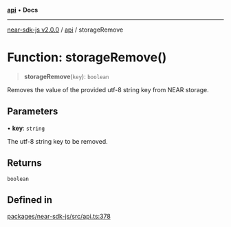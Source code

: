 [**api**](../README.md) • **Docs**

***

[near-sdk-js v2.0.0](../../packages.md) / [api](../README.md) / storageRemove

# Function: storageRemove()

> **storageRemove**(`key`): `boolean`

Removes the value of the provided utf-8 string key from NEAR storage.

## Parameters

• **key**: `string`

The utf-8 string key to be removed.

## Returns

`boolean`

## Defined in

[packages/near-sdk-js/src/api.ts:378](https://github.com/dim-daskalov/near-sdk-js/blob/306b0e9106179b8fa9fa5a5e519a844314d6230e/packages/near-sdk-js/src/api.ts#L378)
